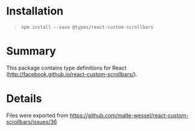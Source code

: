 # Installation
> `npm install --save @types/react-custom-scrollbars`

# Summary
This package contains type definitions for React (http://facebook.github.io/react-custom-scrollbars/).

# Details
Files were exported from https://github.com/malte-wessel/react-custom-scrollbars/issues/36
